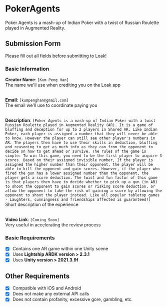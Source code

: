 # PokerAgents
Poker Agents is a mash-up of Indian Poker with a twist of Russian Roulette played in Augmented Reality.

## Submission Form
Please fill out all fields before submitting to Loak!

### Basic Information
**Creator Name**: `[Kum Peng Han]` <br>
The name we'll use when crediting you on the Loak app <br> <br>

**Email**: `[kumpenghan@gmail.com]` <br>
The email we'll use to coordinate paying you <br> <br>

**Description**: `[Poker Agents is a mash-up of Indian Poker with a twist Russian Roulette played in Augmented Reality (AR). It is a game of bluffing and deception for up to 2 players in Shared AR. Like Indian Poker, each player is assigned a number that they will never be able to know. However the player can still see other player's numbers in AR. The players then have to use their skills in deduction, bluffing and reasoning to get as much info as they can from the opponent to decide on how to get ahead or survive. The rules of the game is simple: To win this game, you need to be the first player to acquire 3 scores. Based on their assigned invisible number, If the player is assigned the higher number than their opponent, the player will be able to kill the opponent and gain scores. However, if the player who fired the gun has a lower assigned number than the opponent, the player gets a score deduction. The twist and fun factor of this game is that players then have to decide whether to pick up a gun (in AR) to shoot the opponent to gain scores or risking score deduction, or allow the opponent to take the risk of gaining a score by allowing the opponent to shoot the player instead. Like all popular tabletop games - Laughters, cunningness and friendships affected is guaranteed!]` <br>
Short description of the experience <br> <br>

**Video Link**:  `[Coming Soon]` <br>
Very useful in accelerating the review process <br>

### Basic Requirements

 - [x] Contains one AR game within one Unity scene
 - [x] Uses **Lightship ARDK version > 2.3.1**
 - [x] Uses **Unity version > 2021.3.9f** 

## Other Requirements 

- [x] Compatible with iOS and Android
- [x] Does not make any external API calls
- [x] Does not contain profanity, excessive gore, gambling, etc.
